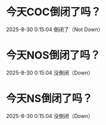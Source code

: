 # 今天COC倒闭了吗？

2025-8-30 0:15:04 倒闭了（Not Down）

# 今天NOS倒闭了吗？

2025-8-30 0:15:04 没倒闭（Down）

# 今天NS倒闭了吗？

2025-8-30 0:15:04 没倒闭（Down）

